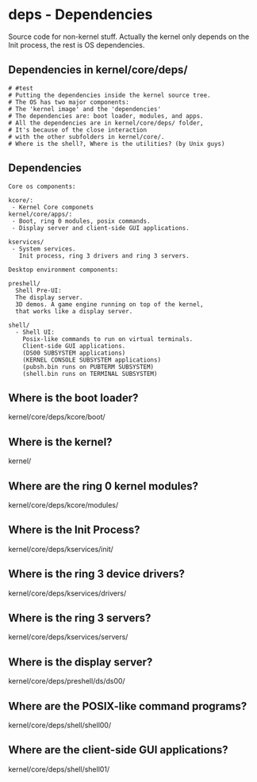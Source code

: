 # deps - Dependencies 

Source code for non-kernel stuff. Actually the kernel only depends on the Init process, the rest is OS dependencies.

## Dependencies in kernel/core/deps/

```
# #test
# Putting the dependencies inside the kernel source tree.
# The OS has two major components:
# The 'kernel image' and the 'dependencies'
# The dependencies are: boot loader, modules, and apps.
# All the dependencies are in kernel/core/deps/ folder,
# It's because of the close interaction 
# with the other subfolders in kernel/core/.
# Where is the shell?, Where is the utilities? (by Unix guys) 
```

## Dependencies

```
Core os components:

kcore/:
 - Kernel Core componets
kernel/core/apps/:
 - Boot, ring 0 modules, posix commands.
 - Display server and client-side GUI applications.

kservices/
 - System services. 
   Init process, ring 3 drivers and ring 3 servers.

Desktop environment components:

preshell/ 
  Shell Pre-UI:
  The display server.
  3D demos. A game engine running on top of the kernel,
  that works like a display server.

shell/
  - Shell UI:
    Posix-like commands to run on virtual terminals.
    Client-side GUI applications.
    (DS00 SUBSYSTEM applications)
    (KERNEL CONSOLE SUBSYSTEM applications)
    (pubsh.bin runs on PUBTERM SUBSYSTEM)
    (shell.bin runs on TERMINAL SUBSYSTEM)
```

## Where is the boot loader?

kernel/core/deps/kcore/boot/

## Where is the kernel?

kernel/

## Where are the ring 0 kernel modules?

kernel/core/deps/kcore/modules/

## Where is the Init Process?

kernel/core/deps/kservices/init/

## Where is the ring 3 device drivers?

kernel/core/deps/kservices/drivers/

## Where is the ring 3 servers?

kernel/core/deps/kservices/servers/

## Where is the display server?

kernel/core/deps/preshell/ds/ds00/

## Where are the POSIX-like command programs?

kernel/core/deps/shell/shell00/

## Where are the client-side GUI applications?

kernel/core/deps/shell/shell01/